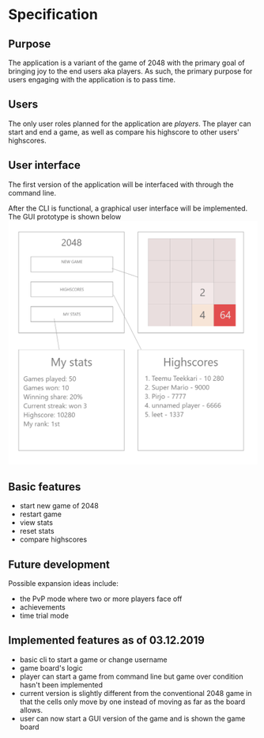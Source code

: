 # Specification

## Purpose
The application is a variant of the game of 2048 with the primary goal of bringing joy to the end users aka players. As such, the primary purpose for users engaging with the application is to pass time.

## Users
The only user roles planned for the application are *players*. The player can start and end a game, as well as compare his highscore to other users' highscores. 

## User interface
The first version of the application will be interfaced with through the command line. 

After the CLI is functional, a graphical user interface will be implemented. The GUI prototype is shown below
![GUI](https://raw.githubusercontent.com/yusifsalam/ot-harjoitustyo/master/documentation/images/prototype.png)

## Basic features
- start new game of 2048
- restart game
- view stats
- reset stats
- compare highscores

## Future development
Possible expansion ideas include:
- the PvP mode where two or more players face off
- achievements
- time trial mode

## Implemented features as of 03.12.2019
- basic cli to start a game or change username
- game board's logic
- player can start a game from command line but game over condition hasn't been implemented
- current version is slightly different from the conventional 2048 game in that the cells only move by one instead of moving as far as the board allows. 
- user can now start a GUI version of the game and is shown the game board
